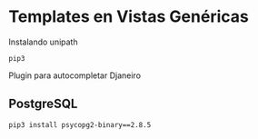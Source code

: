 # 

# Templates en Vistas Genéricas

Instalando unipath
```
pip3
```

Plugin para autocompletar Djaneiro

## PostgreSQL

```
pip3 install psycopg2-binary==2.8.5
```